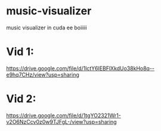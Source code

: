 # music-visualizer
music visualizer in cuda ee boiiiii

# Vid 1:

https://drive.google.com/file/d/1lctY6IEBFlXkdUo38kHo8q--e9hq7CHz/view?usp=sharing



# Vid 2:

https://drive.google.com/file/d/1tgYO2321Wr1-v2O6NzCcv0z0w9TJFgL-/view?usp=sharing
